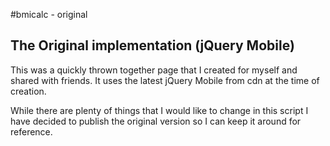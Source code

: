 #bmicalc - original

The Original implementation (jQuery Mobile)
---

This was a quickly thrown together page that I created for myself and shared with friends.  It uses the latest jQuery Mobile from cdn at the time of creation.

While there are plenty of things that I would like to change in this script I have decided to publish the original version so I can keep it around for reference.
